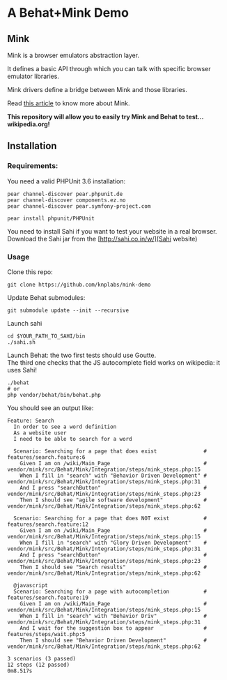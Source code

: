 # A Behat+Mink Demo

## Mink

Mink is a browser emulators abstraction layer.

It defines a basic API through which you can talk with specific browser emulator libraries.

Mink drivers define a bridge between Mink and those libraries.

Read [this article](http://www.knplabs.com/en/blog/one-mink-to-rule-them-all) to know more about Mink.

**This repository will allow you to easily try Mink and Behat to test… wikipedia.org!**

## Installation

### Requirements:

You need a valid PHPUnit 3.6 installation:

    pear channel-discover pear.phpunit.de
    pear channel-discover components.ez.no
    pear channel-discover pear.symfony-project.com

    pear install phpunit/PHPUnit

You need to install Sahi if you want to test your website in a real browser.  
Download the Sahi jar from the [http://sahi.co.in/w/](Sahi website)

### Usage 

Clone this repo:

    git clone https://github.com/knplabs/mink-demo

Update Behat submodules:

    git submodule update --init --recursive

Launch sahi

    cd $YOUR_PATH_TO_SAHI/bin
    ./sahi.sh

Launch Behat: the two first tests should use Goutte.  
The third one checks that the JS autocomplete field works on wikipedia: it uses Sahi!

    ./behat
    # or
    php vendor/behat/bin/behat.php

You should see an output like:

    Feature: Search
      In order to see a word definition
      As a website user
      I need to be able to search for a word

      Scenario: Searching for a page that does exist               # features/search.feature:6
        Given I am on /wiki/Main_Page                              # vendor/mink/src/Behat/Mink/Integration/steps/mink_steps.php:15
        When I fill in "search" with "Behavior Driven Development" # vendor/mink/src/Behat/Mink/Integration/steps/mink_steps.php:31
        And I press "searchButton"                                 # vendor/mink/src/Behat/Mink/Integration/steps/mink_steps.php:23
        Then I should see "agile software development"             # vendor/mink/src/Behat/Mink/Integration/steps/mink_steps.php:62

      Scenario: Searching for a page that does NOT exist           # features/search.feature:12
        Given I am on /wiki/Main_Page                              # vendor/mink/src/Behat/Mink/Integration/steps/mink_steps.php:15
        When I fill in "search" with "Glory Driven Development"    # vendor/mink/src/Behat/Mink/Integration/steps/mink_steps.php:31
        And I press "searchButton"                                 # vendor/mink/src/Behat/Mink/Integration/steps/mink_steps.php:23
        Then I should see "Search results"                         # vendor/mink/src/Behat/Mink/Integration/steps/mink_steps.php:62

      @javascript
      Scenario: Searching for a page with autocompletion           # features/search.feature:19
        Given I am on /wiki/Main_Page                              # vendor/mink/src/Behat/Mink/Integration/steps/mink_steps.php:15
        When I fill in "search" with "Behavior Driv"               # vendor/mink/src/Behat/Mink/Integration/steps/mink_steps.php:31
        And I wait for the suggestion box to appear                # features/steps/wait.php:5
        Then I should see "Behavior Driven Development"            # vendor/mink/src/Behat/Mink/Integration/steps/mink_steps.php:62

    3 scenarios (3 passed)
    12 steps (12 passed)
    0m8.517s
    
    